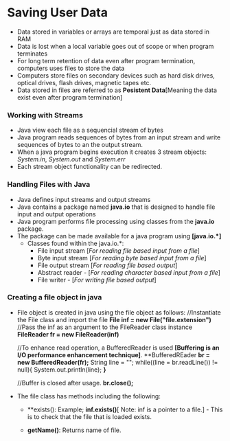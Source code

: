 # Saving User Data
- Data stored in variables or arrays are temporal just as data stored in RAM
- Data is lost when a local variable goes out of scope or when program terminates
- For long term retention of data even after program termination, computers uses files to store the data
- Computers store files on secondary devices such as hard disk drives, optical drives, flash drives, magnetic tapes etc.
- Data stored in files are referred to as **Pesistent Data**[Meaning the data exist even after program termination]
    
### Working with Streams
- Java view each file as a sequencial stream of bytes
- Java program reads sequences of bytes from an input stream and write sequences of bytes to an the output stream.
- When a java program begins execution it creates 3 stream objects: *System.in*, *System.out* and *System.err*
- Each stream object functionality can be redirected.

### Handling Files with Java
- Java defines input streams and output streams
- Java contains a package named **java.io** that is designed to handle file input and output operations
- Java program performs file processing using classes from the **java.io** package.
- The package can be made available for a java program using **[java.io.*]**
    - Classes found within the java.io.*:
        - File input stream [*For reading file based input from a file*]
        - Byte input stream [*For reading byte based input from a file*]
        - File output stream [*For reading file based output*]
        - Abstract reader - [*For reading character based input from a file*]
        - File writer - [*For writing file based output*]

### Creating a file object in java
- File object is created in java using the file object as follows:
    //Instantiate the File class and import the file
    **File inf = new File("file.extension")**
    //Pass the inf as an argument to the FileReader class instance
    **FileReader fr = new FileReader(inf)**

    //To enhance read operation, a BufferedReader is used **[Buffering is an I/O performance enhancement technique]**.
    **BufferedREader **br = new BufferedReader(fr);**
        String line = "";
        while((line = br.readLine()) != null){
        System.out.println(line);
    **}**

    //Buffer is closed after usage.
    **br.close();**

- The file class has methods including the following: 
    - **exists(): Example; **inf.exists()**[ Note: inf is a pointer to a file.] - This is to check that the file that is loaded exists.

    - **getName()**: Returns name of file.
    
